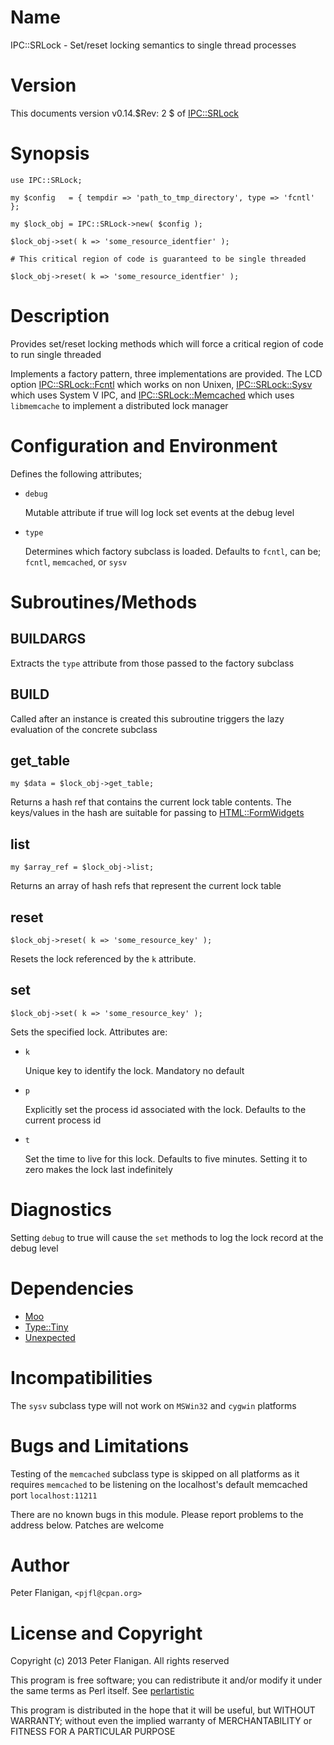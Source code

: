 # Name

IPC::SRLock - Set/reset locking semantics to single thread processes

# Version

This documents version v0.14.$Rev: 2 $ of [IPC::SRLock](https://metacpan.org/module/IPC::SRLock)

# Synopsis

    use IPC::SRLock;

    my $config   = { tempdir => 'path_to_tmp_directory', type => 'fcntl' };

    my $lock_obj = IPC::SRLock->new( $config );

    $lock_obj->set( k => 'some_resource_identfier' );

    # This critical region of code is guaranteed to be single threaded

    $lock_obj->reset( k => 'some_resource_identfier' );

# Description

Provides set/reset locking methods which will force a critical region
of code to run single threaded

Implements a factory pattern, three implementations are provided. The
LCD option [IPC::SRLock::Fcntl](https://metacpan.org/module/IPC::SRLock::Fcntl) which works on non Unixen,
[IPC::SRLock::Sysv](https://metacpan.org/module/IPC::SRLock::Sysv) which uses System V IPC, and
[IPC::SRLock::Memcached](https://metacpan.org/module/IPC::SRLock::Memcached) which uses `libmemcache` to implement a
distributed lock manager

# Configuration and Environment

Defines the following attributes;

- `debug`

    Mutable attribute if true will log lock set events at the debug level

- `type`

    Determines which factory subclass is loaded. Defaults to `fcntl`, can
    be; `fcntl`, `memcached`, or `sysv`

# Subroutines/Methods

## BUILDARGS

Extracts the `type` attribute from those passed to the factory subclass

## BUILD

Called after an instance is created this subroutine triggers the lazy
evaluation of the concrete subclass

## get\_table

    my $data = $lock_obj->get_table;

Returns a hash ref that contains the current lock table contents. The
keys/values in the hash are suitable for passing to
[HTML::FormWidgets](https://metacpan.org/module/HTML::FormWidgets)

## list

    my $array_ref = $lock_obj->list;

Returns an array of hash refs that represent the current lock table

## reset

    $lock_obj->reset( k => 'some_resource_key' );

Resets the lock referenced by the `k` attribute.

## set

    $lock_obj->set( k => 'some_resource_key' );

Sets the specified lock. Attributes are:

- `k`

    Unique key to identify the lock. Mandatory no default

- `p`

    Explicitly set the process id associated with the lock. Defaults to
    the current process id

- `t`

    Set the time to live for this lock. Defaults to five minutes. Setting
    it to zero makes the lock last indefinitely

# Diagnostics

Setting `debug` to true will cause the `set` methods to log
the lock record at the debug level

# Dependencies

- [Moo](https://metacpan.org/module/Moo)
- [Type::Tiny](https://metacpan.org/module/Type::Tiny)
- [Unexpected](https://metacpan.org/module/Unexpected)

# Incompatibilities

The `sysv` subclass type will not work on `MSWin32` and `cygwin` platforms

# Bugs and Limitations

Testing of the `memcached` subclass type is skipped on all platforms as it
requires `memcached` to be listening on the localhost's default
memcached port `localhost:11211`

There are no known bugs in this module.
Please report problems to the address below.
Patches are welcome

# Author

Peter Flanigan, `<pjfl@cpan.org>`

# License and Copyright

Copyright (c) 2013 Peter Flanigan. All rights reserved

This program is free software; you can redistribute it and/or modify it
under the same terms as Perl itself. See [perlartistic](https://metacpan.org/module/perlartistic)

This program is distributed in the hope that it will be useful,
but WITHOUT WARRANTY; without even the implied warranty of
MERCHANTABILITY or FITNESS FOR A PARTICULAR PURPOSE
